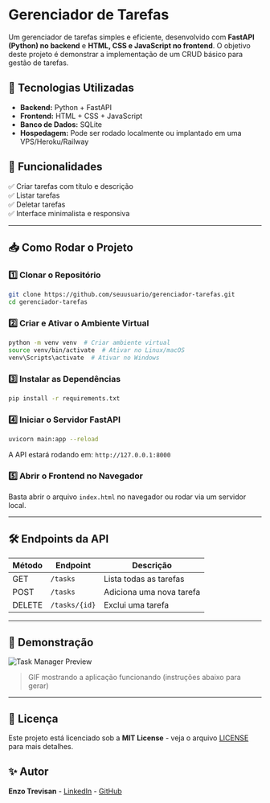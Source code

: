 # Gerenciador de Tarefas

Um gerenciador de tarefas simples e eficiente, desenvolvido com **FastAPI (Python) no backend** e **HTML, CSS e JavaScript no frontend**. O objetivo deste projeto é demonstrar a implementação de um CRUD básico para gestão de tarefas.

## 🚀 Tecnologias Utilizadas
- **Backend:** Python + FastAPI
- **Frontend:** HTML + CSS + JavaScript
- **Banco de Dados:** SQLite
- **Hospedagem:** Pode ser rodado localmente ou implantado em uma VPS/Heroku/Railway

## 📌 Funcionalidades
✅ Criar tarefas com título e descrição  
✅ Listar tarefas  
✅ Deletar tarefas  
✅ Interface minimalista e responsiva  

---

## 📥 Como Rodar o Projeto

### 1️⃣ Clonar o Repositório
```sh
git clone https://github.com/seuusuario/gerenciador-tarefas.git
cd gerenciador-tarefas
```

### 2️⃣ Criar e Ativar o Ambiente Virtual
```sh
python -m venv venv  # Criar ambiente virtual
source venv/bin/activate  # Ativar no Linux/macOS
venv\Scripts\activate  # Ativar no Windows
```

### 3️⃣ Instalar as Dependências
```sh
pip install -r requirements.txt
```

### 4️⃣ Iniciar o Servidor FastAPI
```sh
uvicorn main:app --reload
```
A API estará rodando em: `http://127.0.0.1:8000`

### 5️⃣ Abrir o Frontend no Navegador
Basta abrir o arquivo `index.html` no navegador ou rodar via um servidor local.

---

## 🛠️ Endpoints da API
| Método | Endpoint          | Descrição |
|---------|-----------------|-------------|
| GET     | `/tasks`        | Lista todas as tarefas |
| POST    | `/tasks`        | Adiciona uma nova tarefa |
| DELETE  | `/tasks/{id}`   | Exclui uma tarefa |

---

## 📸 Demonstração
![Task Manager Preview](caminho-do-gif.gif)  
> GIF mostrando a aplicação funcionando (instruções abaixo para gerar)

---

## 📄 Licença
Este projeto está licenciado sob a **MIT License** - veja o arquivo [LICENSE](LICENSE) para mais detalhes.

## ✨ Autor
**Enzo Trevisan** - [LinkedIn](https://www.linkedin.com/in/seu-perfil/) - [GitHub](https://github.com/seuusuario/)

